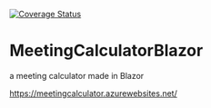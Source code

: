 

[![Coverage Status](https://coveralls.io/repos/github/ssanga/MeetingCalculatorBlazor/badge.svg?branch=master)](https://coveralls.io/github/ssanga/MeetingCalculatorBlazor?branch=master)


# MeetingCalculatorBlazor
a meeting calculator made in Blazor

https://meetingcalculator.azurewebsites.net/
